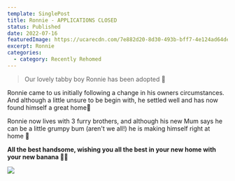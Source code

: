 ```yaml
---
template: SinglePost
title: Ronnie - APPLICATIONS CLOSED
status: Published
date: 2022-07-16
featuredImage: https://ucarecdn.com/7e882d20-8d30-493b-bff7-4e124ad64de4/-/crop/526x330/0,45/-/preview/
excerpt: Ronnie
categories:
  - category: Recently Rehomed
---
```

> Our lovely tabby boy Ronnie has been adopted 🤗


Ronnie came to us initially following a change in his owners circumstances. And although a little unsure to be begin with, he settled well and has now found himself a great home🏡


Ronnie now lives with 3 furry brothers, and although his new Mum says he can be a little grumpy bum (aren't we all!) he is making himself right at home 🥰


**All the best handsome, wishing you all the best in your new home with your new banana 🤣💙**

![](https://ucarecdn.com/c6913102-1fd7-411a-8c19-ebfe4a43f09e/)